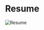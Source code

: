 # Resume
![Resume]([https://github.com/SudipBhunia/Resume/blob/main/Sudip%20Bhunia%20CV%20SDE.pdf](https://github.com/SudipBhunia/Resume/blob/main/Sudip%20Bhunia%20CV%20SDE_page-0001.jpg))

